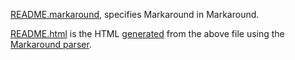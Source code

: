 

[README.markaround](https://rawgithub.com/converspace/markaround/master/README.markaround), specifies Markaround in Markaround.


[README.html](http://rawgithub.com/converspace/markaround/master/README.html) is the HTML [generated](https://github.com/converspace/markaround/blob/master/test.php) from the above file using the [Markaround parser](https://github.com/converspace/markaround/blob/master/markaround.php).